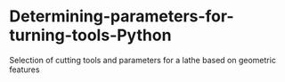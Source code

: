 # Determining-parameters-for-turning-tools-Python
Selection of cutting tools and parameters for a lathe based on geometric features
